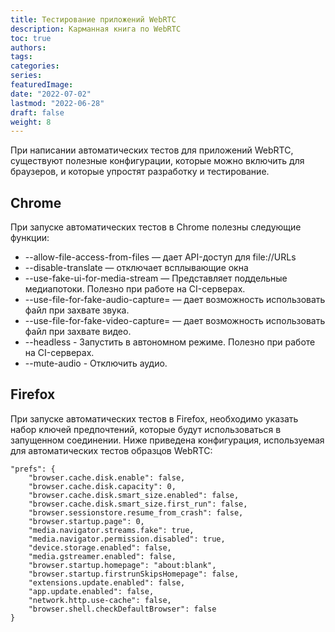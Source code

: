 ```yaml
---
title: Тестирование приложений WebRTC
description: Карманная книга по WebRTC
toc: true
authors:
tags: 
categories:
series:
featuredImage:
date: "2022-07-02"
lastmod: "2022-06-28"
draft: false
weight: 8
---
```



При написании автоматических тестов для приложений WebRTC, существуют полезные конфигурации, которые можно включить для браузеров, и которые упростят разработку и тестирование.

## Chrome

При запуске автоматических тестов в Chrome полезны следующие функции:

- --allow-file-access-from-files — дает API-доступ для file://URLs
- --disable-translate — отключает всплывающие окна
- --use-fake-ui-for-media-stream — Представляет поддельные медиапотоки. Полезно при работе на CI-серверах.
- --use-file-for-fake-audio-capture=<filename> — дает возможность использовать файл при захвате звука.
- --use-file-for-fake-video-capture=<filename> — дает возможность использовать файл при захвате видео.
- --headless - Запустить в автономном режиме. Полезно при работе на CI-серверах.
- --mute-audio - Отключить аудио.

## Firefox

При запуске автоматических тестов в Firefox, необходимо указать набор ключей предпочтений, которые будут использоваться в запущенном соединении. Ниже приведена конфигурация, используемая для автоматических тестов образцов WebRTC:

```javascripton
"prefs": {
    "browser.cache.disk.enable": false,
    "browser.cache.disk.capacity": 0,
    "browser.cache.disk.smart_size.enabled": false,
    "browser.cache.disk.smart_size.first_run": false,
    "browser.sessionstore.resume_from_crash": false,
    "browser.startup.page": 0,
    "media.navigator.streams.fake": true,
    "media.navigator.permission.disabled": true,
    "device.storage.enabled": false,
    "media.gstreamer.enabled": false,
    "browser.startup.homepage": "about:blank",
    "browser.startup.firstrunSkipsHomepage": false,
    "extensions.update.enabled": false,
    "app.update.enabled": false,
    "network.http.use-cache": false,
    "browser.shell.checkDefaultBrowser": false
}
```
